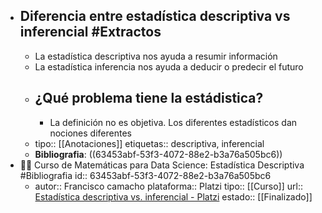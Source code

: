 - ## Diferencia entre estadística descriptiva vs inferencial #Extractos
	- La estadística descriptiva nos ayuda a resumir información
	- La estadística inferencia nos ayuda a deducir o predecir el futuro
	- ## ¿Qué problema tiene la estádistica?
		- La definición no es objetiva. Los diferentes estadísticos dan nociones diferentes
	- tipo:: [[Anotaciones]] 
	  etiquetas:: descriptiva, inferencial
	- **Bibliografia**: ((63453abf-53f3-4072-88e2-b3a76a505bc6))
- 👨‍🏫 Curso de Matemáticas para Data Science: Estadística Descriptiva #Bibliografia
  id:: 63453abf-53f3-4072-88e2-b3a76a505bc6
	- autor:: Francisco camacho
	  plataforma:: Platzi
	  tipo:: [[Curso]]
	  url:: [Estadística descriptiva vs. inferencial - Platzi](https://platzi.com/clases/2353-estadistica-descriptiva/38392-estadistica-descriptiva-vs-inferencial/?notification_id=3079018)
	  estado:: [[Finalizado]]
